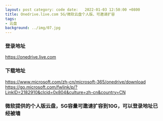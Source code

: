 ```yaml
---
layout: post category: code date:   2022-01-03 12:50:00 +0800
title: Onedrive.live.com 5G/微软云盘个人版、可邀请扩容
tags:
- 云盘
background: ../img/07.jpg
---
```




### 登录地址<br>
https://onedrive.live.com

### 下载地址<br>
https://www.microsoft.com/zh-cn/microsoft-365/onedrive/download<br>
https://go.microsoft.com/fwlink/p/?LinkID=2182910&clcid=0x804&culture=zh-cn&country=CN

### 微软提供的个人版云盘，5G容量可邀请扩容到10G，可以登录地址已经被墙<br>